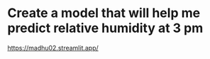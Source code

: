# Create a model that will help me predict relative humidity at 3 pm
https://madhu02.streamlit.app/
